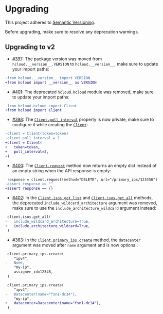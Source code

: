 # Upgrading

This project adheres to [Semantic Versioning](https://semver.org/spec/v2.0.0.html).

Before upgrading, make sure to resolve any deprecation warnings.

## Upgrading to v2

- [#397](https://github.com/hetznercloud/hcloud-python/pull/397): The package version was moved from `hcloud.__version__.VERSION` to `hcloud.__version__`, make sure to update your import paths:

```diff
-from hcloud.__version__ import VERSION
+from hcloud import __version__ as VERSION
```

- [#401](https://github.com/hetznercloud/hcloud-python/pull/401): The deprecated `hcloud.hcloud` module was removed, make sure to update your import paths:

```diff
-from hcloud.hcloud import Client
+from hcloud import Client
```

- [#398](https://github.com/hetznercloud/hcloud-python/pull/398): The [`Client.poll_interval`](#hcloud.Client) property is now private, make sure to configure it while creating the [`Client`](#hcloud.Client):

```diff
-client = Client(token=token)
-client.poll_interval = 2
+client = Client(
+   token=token,
+   poll_interval=2,
+)
```

- [#400](https://github.com/hetznercloud/hcloud-python/pull/400): The [`Client.request`](#hcloud.Client.request) method now returns an empty dict instead of an empty string when the API response is empty:

```diff
 response = client.request(method="DELETE", url="/primary_ips/123456")
-assert response == ""
+assert response == {}
```

- [#402](https://github.com/hetznercloud/hcloud-python/pull/402): In the [`Client.isos.get_list`](#hcloud.isos.client.IsosClient.get_list) and [`Client.isos.get_all`](#hcloud.isos.client.IsosClient.get_all) methods, the deprecated `include_wildcard_architecture` argument was removed, make sure to use the `include_architecture_wildcard` argument instead:

```diff
 client.isos.get_all(
-   include_wildcard_architecture=True,
+   include_architecture_wildcard=True,
 )
```

- [#363](https://github.com/hetznercloud/hcloud-python/pull/363): In the [`Client.primary_ips.create`](#hcloud.primary_ips.client.PrimaryIPsClient.create) method, the `datacenter` argument was moved after `name` argument and is now optional:

```diff
 client.primary_ips.create(
    "ipv4",
-   None,
    "my-ip",
    assignee_id=12345,
 )
```

```diff
 client.primary_ips.create(
    "ipv4",
-   Datacenter(name="fsn1-dc14"),
    "my-ip",
+   datacenter=Datacenter(name="fsn1-dc14"),
 )
```
